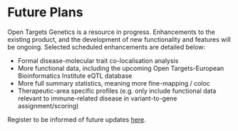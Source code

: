 # Future Plans

Open Targets Genetics is a resource in progress. Enhancements to the existing product, and the development of new functionality and features will be ongoing. Selected scheduled enhancements are detailed below:  

* Formal disease-molecular trait co-localisation analysis
* More functional data, including the upcoming Open Targets-European Bioinformatics Institute eQTL database
* More full summary statistics, meaning more fine-mapping / coloc
* Therapeutic-area specific profiles \(e.g. only include functional data relevant to immune-related disease in variant-to-gene assignment/scoring\)

Register to be informed of future updates [here](http://eepurl.com/dHnchn).

